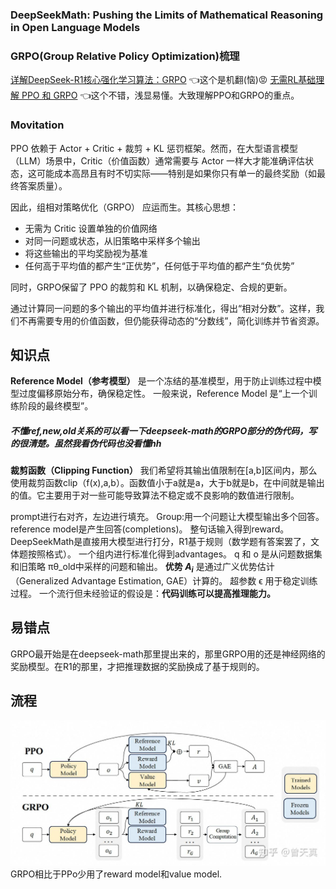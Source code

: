 ### DeepSeekMath: Pushing the Limits of Mathematical Reasoning in Open Language Models  
  
### GRPO(Group Relative Policy Optimization)梳理

[详解DeepSeek-R1核心强化学习算法：GRPO](https://zhuanlan.zhihu.com/p/21046265072) 👈这个是机翻(恼)😡
[无需RL基础理解 PPO 和 GRPO](https://zhuanlan.zhihu.com/p/27704969958) 👈这个不错，浅显易懂。大致理解PPO和GRPO的重点。

### Movitation
PPO 依赖于 Actor + Critic + 裁剪 + KL 惩罚框架。然而，在大型语言模型（LLM）场景中，Critic（价值函数）通常需要与 Actor 一样大才能准确评估状态，这可能成本高昂且有时不切实际——特别是如果你只有单一的最终奖励（如最终答案质量）。

因此，组相对策略优化（GRPO） 应运而生。其核心思想：
- 无需为 Critic 设置单独的价值网络
- 对同一问题或状态，从旧策略中采样多个输出
- 将这些输出的平均奖励视为基准
- 任何高于平均值的都产生“正优势”，任何低于平均值的都产生“负优势”

同时，GRPO保留了 PPO 的裁剪和 KL 机制，以确保稳定、合规的更新。

通过计算同一问题的多个输出的平均值并进行标准化，得出“相对分数”。这样，我们不再需要专用的价值函数，但仍能获得动态的“分数线”，简化训练并节省资源。

## 知识点
**Reference Model（参考模型）** 是一个冻结的基准模型，用于防止训练过程中模型过度偏移原始分布，确保稳定性。
一般来说，Reference Model 是“上一个训练阶段的最终模型”。

##### 不懂ref,new,old关系的可以看一下deepseek-math的GRPO部分的伪代码，写的很清楚。虽然我看伪代码也没看懂hh

**裁剪函数（Clipping Function）** 我们希望将其输出值限制在[a,b]区间内，那么使用裁剪函数clip（f(x),a,b）。函数值小于a就是a，大于b就是b，在中间就是输出的值。它主要用于对一些可能导致算法不稳定或不良影响的数值进行限制。

prompt进行右对齐，左边进行填充。
Group:用一个问题让大模型输出多个回答。
reference model是产生回答(completions)。
整句话输入得到reward。
DeepSeekMath是直接用大模型进行打分，R1基于规则（数学题有答案罢了，文体题按照格式）。
一个组内进行标准化得到advantages。
q 和 o 是从问题数据集和旧策略 πθ_old​​ 中采样的问题和输出。
**优势 $A_i$** ​ 是通过广义优势估计（Generalized Advantage Estimation, GAE）计算的。
超参数 ϵ 用于稳定训练过程。
一个流行但未经验证的假设是：**代码训练可以提高推理能力。**

## 易错点
GRPO最开始是在deepseek-math那里提出来的，那里GRPO用的还是神经网络的奖励模型。在R1的那里，才把推理数据的奖励换成了基于规则的。

## 流程

![PPOvsGRPO](../../images/paper_images/PPOvsGRPO.png "PPOvsGRPO")
GRPO相比于PPo少用了reward model和value model.
